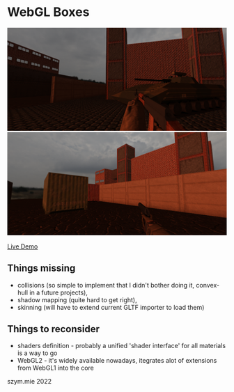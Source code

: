 # WebGL Boxes

![screenshot1](./sshot1.png)
![screenshot1](./sshot2.png)

[Live Demo](https://webgl-boxes.netlify.app/)

## Things missing

- collisions (so simple to implement that I didn't bother doing it, convex-hull in a future projects),
- shadow mapping (quite hard to get right),
- skinning (will have to extend current GLTF importer to load them)

## Things to reconsider

- shaders definition - probably a unified 'shader interface' for all materials is a way to go
- WebGL2 - it's widely available nowadays, itegrates alot of extensions from WebGL1 into the core

szym.mie 2022
